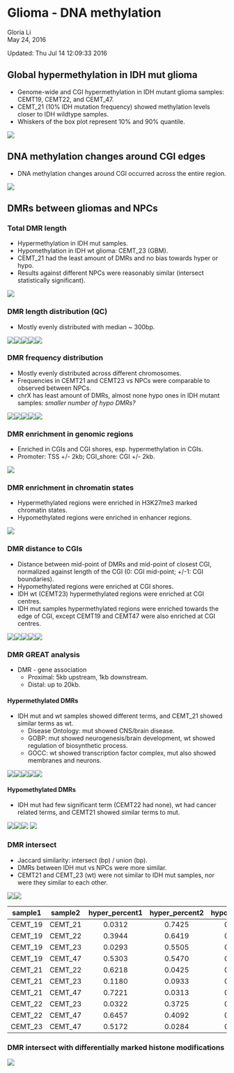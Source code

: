 # Glioma - DNA methylation
Gloria Li  
May 24, 2016  

Updated: Thu Jul 14 12:09:33 2016



## Global hypermethylation in IDH mut glioma
* Genome-wide and CGI hypermethylation in IDH mutant glioma samples: CEMT19, CEMT22, and CEMT_47.      
* CEMT_21 (10% IDH mutation frequency) showed methylation levels closer to IDH wildtype samples.    
* Whiskers of the box plot represent 10% and 90% quantile.     

![](WGBS_files/figure-html/global_5mC-1.png)

## DNA methylation changes around CGI edges
* DNA methylation changes around CGI occurred across the entire region.     

![](WGBS_files/figure-html/5mC_CGI-1.png)

## DMRs between gliomas and NPCs  
### Total DMR length
* Hypermethylation in IDH mut samples.    
* Hypomethylation in IDH wt glioma: CEMT_23 (GBM).     
* CEMT_21 had the least amount of DMRs and no bias towards hyper or hypo.      
* Results against different NPCs were reasonably similar (intersect statistically significant).      

![](WGBS_files/figure-html/DMR_summary-1.png)

### DMR length distribution (QC) 
* Mostly evenly distributed with median ~ 300bp.      

![](WGBS_files/figure-html/DMR_length-1.png)![](WGBS_files/figure-html/DMR_length-2.png)![](WGBS_files/figure-html/DMR_length-3.png)![](WGBS_files/figure-html/DMR_length-4.png)![](WGBS_files/figure-html/DMR_length-5.png)

### DMR frequency distribution 
* Mostly evenly distributed across different chromosomes.  
* Frequencies in CEMT21 and CEMT23 vs NPCs were comparable to observed between NPCs.        
* chrX has least amount of DMRs, almost none hypo ones in IDH mutant samples: _smaller number of hypo DMRs?_

![](WGBS_files/figure-html/DMR_freq-1.png)![](WGBS_files/figure-html/DMR_freq-2.png)![](WGBS_files/figure-html/DMR_freq-3.png)![](WGBS_files/figure-html/DMR_freq-4.png)![](WGBS_files/figure-html/DMR_freq-5.png)

### DMR enrichment in genomic regions 
* Enriched in CGIs and CGI shores, esp. hypermethylation in CGIs.    
* Promoter: TSS +/- 2kb; CGI_shore: CGI +/- 2kb.      

![](WGBS_files/figure-html/DMR_genomicBreak-1.png)

### DMR enrichment in chromatin states
* Hypermethylated regions were enriched in H3K27me3 marked chromatin states.       
* Hypomethylated regions were enriched in enhancer regions.    

![](WGBS_files/figure-html/DMR_ChromHMM-1.png)


### DMR distance to CGIs
* Distance between mid-point of DMRs and mid-point of closest CGI, normalized against length of the CGI (0: CGI mid-point; +/-1: CGI boundaries).      
* Hypomethylated regions were enriched at CGI shores.    
* IDH wt (CEMT23) hypermethylated regions were enriched at CGI centres.      
* IDH mut samples hypermethylated regions were enriched towards the edge of CGI, except CEMT19 and CEMT47 were also enriched at CGI centres.        

![](WGBS_files/figure-html/DMR_CGIdis-1.png)![](WGBS_files/figure-html/DMR_CGIdis-2.png)![](WGBS_files/figure-html/DMR_CGIdis-3.png)![](WGBS_files/figure-html/DMR_CGIdis-4.png)![](WGBS_files/figure-html/DMR_CGIdis-5.png)

### DMR GREAT analysis
* DMR - gene association
	+ Proximal: 5kb upstream, 1kb downstream.     
	+ Distal: up to 20kb.         

#### Hypermethylated DMRs
* IDH mut and wt samples showed different terms, and CEMT_21 showed similar terms as wt.      
	+ Disease Ontology: mut showed CNS/brain disease.     
	+ GOBP: mut showed neurogenesis/brain development, wt showed regulation of biosynthetic process.   
	+ GOCC: wt showed transcription factor complex, mut also showed membranes and neurons.         

![](WGBS_files/figure-html/DMR_GREAT_hyper-1.png)![](WGBS_files/figure-html/DMR_GREAT_hyper-2.png)![](WGBS_files/figure-html/DMR_GREAT_hyper-3.png)![](WGBS_files/figure-html/DMR_GREAT_hyper-4.png)![](WGBS_files/figure-html/DMR_GREAT_hyper-5.png)

#### Hypomethylated DMRs
* IDH mut had few significant term (CEMT22 had none), wt had cancer related terms, and CEMT21 showed similar terms to mut.   

![](WGBS_files/figure-html/DMR_GREAT_hypo1-1.png)![](WGBS_files/figure-html/DMR_GREAT_hypo1-2.png)![](WGBS_files/figure-html/DMR_GREAT_hypo1-3.png)
![](WGBS_files/figure-html/DMR_GREAT_hypo2-1.png)

### DMR intersect 
* Jaccard similarity: intersect (bp) / union (bp).      
* DMRs between IDH mut vs NPCs were more similar.      
* CEMT21 and CEMT_23 (wt) were not similar to IDH mut samples, nor were they similar to each other.       

![](WGBS_files/figure-html/DMR_intersect-1.png)![](WGBS_files/figure-html/DMR_intersect-2.png)<table>
 <thead>
  <tr>
   <th style="text-align:center;"> sample1 </th>
   <th style="text-align:center;"> sample2 </th>
   <th style="text-align:center;"> hyper_percent1 </th>
   <th style="text-align:center;"> hyper_percent2 </th>
   <th style="text-align:center;"> hypo_percent1 </th>
   <th style="text-align:center;"> hypo_percent2 </th>
  </tr>
 </thead>
<tbody>
  <tr>
   <td style="text-align:center;"> CEMT_19 </td>
   <td style="text-align:center;"> CEMT_21 </td>
   <td style="text-align:center;"> 0.0312 </td>
   <td style="text-align:center;"> 0.7425 </td>
   <td style="text-align:center;"> 0.1275 </td>
   <td style="text-align:center;"> 0.3044 </td>
  </tr>
  <tr>
   <td style="text-align:center;"> CEMT_19 </td>
   <td style="text-align:center;"> CEMT_22 </td>
   <td style="text-align:center;"> 0.3944 </td>
   <td style="text-align:center;"> 0.6419 </td>
   <td style="text-align:center;"> 0.2418 </td>
   <td style="text-align:center;"> 0.5833 </td>
  </tr>
  <tr>
   <td style="text-align:center;"> CEMT_19 </td>
   <td style="text-align:center;"> CEMT_23 </td>
   <td style="text-align:center;"> 0.0293 </td>
   <td style="text-align:center;"> 0.5505 </td>
   <td style="text-align:center;"> 0.0576 </td>
   <td style="text-align:center;"> 0.0320 </td>
  </tr>
  <tr>
   <td style="text-align:center;"> CEMT_19 </td>
   <td style="text-align:center;"> CEMT_47 </td>
   <td style="text-align:center;"> 0.5303 </td>
   <td style="text-align:center;"> 0.5470 </td>
   <td style="text-align:center;"> 0.3322 </td>
   <td style="text-align:center;"> 0.4198 </td>
  </tr>
  <tr>
   <td style="text-align:center;"> CEMT_21 </td>
   <td style="text-align:center;"> CEMT_22 </td>
   <td style="text-align:center;"> 0.6218 </td>
   <td style="text-align:center;"> 0.0425 </td>
   <td style="text-align:center;"> 0.1687 </td>
   <td style="text-align:center;"> 0.1705 </td>
  </tr>
  <tr>
   <td style="text-align:center;"> CEMT_21 </td>
   <td style="text-align:center;"> CEMT_23 </td>
   <td style="text-align:center;"> 0.1180 </td>
   <td style="text-align:center;"> 0.0933 </td>
   <td style="text-align:center;"> 0.1227 </td>
   <td style="text-align:center;"> 0.0285 </td>
  </tr>
  <tr>
   <td style="text-align:center;"> CEMT_21 </td>
   <td style="text-align:center;"> CEMT_47 </td>
   <td style="text-align:center;"> 0.7221 </td>
   <td style="text-align:center;"> 0.0313 </td>
   <td style="text-align:center;"> 0.2219 </td>
   <td style="text-align:center;"> 0.1174 </td>
  </tr>
  <tr>
   <td style="text-align:center;"> CEMT_22 </td>
   <td style="text-align:center;"> CEMT_23 </td>
   <td style="text-align:center;"> 0.0322 </td>
   <td style="text-align:center;"> 0.3725 </td>
   <td style="text-align:center;"> 0.0679 </td>
   <td style="text-align:center;"> 0.0156 </td>
  </tr>
  <tr>
   <td style="text-align:center;"> CEMT_22 </td>
   <td style="text-align:center;"> CEMT_47 </td>
   <td style="text-align:center;"> 0.6457 </td>
   <td style="text-align:center;"> 0.4092 </td>
   <td style="text-align:center;"> 0.5373 </td>
   <td style="text-align:center;"> 0.2815 </td>
  </tr>
  <tr>
   <td style="text-align:center;"> CEMT_23 </td>
   <td style="text-align:center;"> CEMT_47 </td>
   <td style="text-align:center;"> 0.5172 </td>
   <td style="text-align:center;"> 0.0284 </td>
   <td style="text-align:center;"> 0.0255 </td>
   <td style="text-align:center;"> 0.0581 </td>
  </tr>
</tbody>
</table>

### DMR intersect with differentially marked histone modifications  

![](WGBS_files/figure-html/DMR_DHM-1.png)

